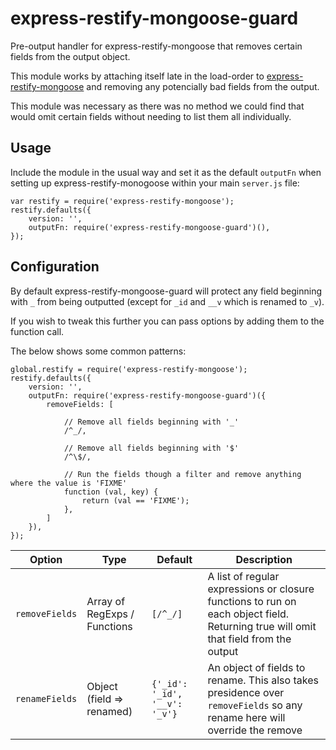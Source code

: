 express-restify-mongoose-guard
==============================
Pre-output handler for express-restify-mongoose that removes certain fields from the output object.

This module works by attaching itself late in the load-order to [express-restify-mongoose](https://www.npmjs.com/package/express-restify-mongoose) and removing any potencially bad fields from the output.

This module was necessary as there was no method we could find that would omit certain fields without needing to list them all individually.


Usage
-----

Include the module in the usual way and set it as the default `outputFn` when setting up express-restify-monogoose within your main `server.js` file:


	var restify = require('express-restify-mongoose');
	restify.defaults({
		version: '',
		outputFn: require('express-restify-mongoose-guard')(),
	});


Configuration
-------------
By default express-restify-mongoose-guard will protect any field beginning with `_` from being outputted (except for `_id` and `__v` which is renamed to `_v`).

If you wish to tweak this further you can pass options by adding them to the function call.

The below shows some common patterns:


	global.restify = require('express-restify-mongoose');
	restify.defaults({
		version: '',
		outputFn: require('express-restify-mongoose-guard')({
			removeFields: [

				// Remove all fields beginning with '_'
				/^_/, 

				// Remove all fields beginning with '$'
				/^\$/,

				// Run the fields though a filter and remove anything where the value is 'FIXME'
				function (val, key) {
					return (val == 'FIXME');
				},
			]
		}),
	});


| Option             | Type                         | Default                       | Description    |
|--------------------|------------------------------|-------------------------------|----------------|
| `removeFields`     | Array of RegExps / Functions | `[/^_/]`                      | A list of regular expressions or closure functions to run on each object field. Returning true will omit that field from the output |
| `renameFields`     | Object (field => renamed)    | `{'_id': '_id', '__v': '_v'}` | An object of fields to rename. This also takes presidence over `removeFields` so any rename here will override the remove |
